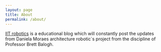 ```yaml
---
layout: page
title: About
permalink: /about/
---
```


[IIT robotics](http://danielamoraes.github.io) is a educational blog which will constantly post the updates from Daniela Moraes architecture robotic`s project from the discipline of Professor Brett Balogh.
